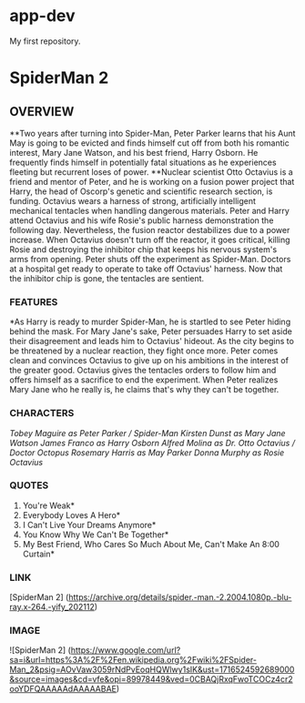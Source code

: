 # app-dev
My first repository.
# SpiderMan 2
## OVERVIEW  
**Two years after turning into Spider-Man, Peter Parker learns that his Aunt May is going to be evicted and finds himself cut off from both his romantic interest, Mary Jane Watson, and his best friend, Harry Osborn. He frequently finds himself in potentially fatal situations as he experiences fleeting but recurrent loses of power. 
**Nuclear scientist Otto Octavius is a friend and mentor of Peter, and he is working on a fusion power project that Harry, the head of Oscorp's genetic and scientific research section, is funding. Octavius wears a harness of strong, artificially intelligent mechanical tentacles when handling dangerous materials. Peter and Harry attend Octavius and his wife Rosie's public harness demonstration the following day. Nevertheless, the fusion reactor destabilizes due to a power increase. When Octavius doesn't turn off the reactor, it goes critical, killing Rosie and destroying the inhibitor chip that keeps his nervous system's arms from opening. Peter shuts off the experiment as Spider-Man. Doctors at a hospital get ready to operate to take off Octavius' harness. Now that the inhibitor chip is gone, the tentacles are sentient.
### FEATURES
*As Harry is ready to murder Spider-Man, he is startled to see Peter hiding behind the mask. For Mary Jane's sake, Peter persuades Harry to set aside their disagreement and leads him to Octavius' hideout. As the city begins to be threatened by a nuclear reaction, they fight once more. Peter comes clean and convinces Octavius to give up on his ambitions in the interest of the greater good. Octavius gives the tentacles orders to follow him and offers himself as a sacrifice to end the experiment. When Peter realizes Mary Jane who he really is, he claims that's why they can't be together.
### CHARACTERS
*Tobey Maguire as Peter Parker / Spider-Man*
*Kirsten Dunst as Mary Jane Watson*
*James Franco as Harry Osborn*
*Alfred Molina as Dr. Otto Octavius / Doctor Octopus*
*Rosemary Harris as May Parker*
*Donna Murphy as Rosie Octavius*
### QUOTES
1. You're Weak*
2. Everybody Loves A Hero*
3. I Can't Live Your Dreams Anymore*
4. You Know Why We Can't Be Together*
5. My Best Friend, Who Cares So Much About Me, Can't Make An 8:00 Curtain*
### LINK
[SpiderMan 2] (https://archive.org/details/spider.-man.-2.2004.1080p.-blu-ray.x-264.-yify_202112)
### IMAGE
![SpiderMan 2] (https://www.google.com/url?sa=i&url=https%3A%2F%2Fen.wikipedia.org%2Fwiki%2FSpider-Man_2&psig=AOvVaw3059rNdPvEoqHQWlwy1sIK&ust=1716524592689000&source=images&cd=vfe&opi=89978449&ved=0CBAQjRxqFwoTCOCz4cr2ooYDFQAAAAAdAAAAABAE)




